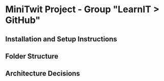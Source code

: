 # MiniTwit Project - Group "LearnIT > GitHub"

## Installation and Setup Instructions

## Folder Structure

## Architecture Decisions
